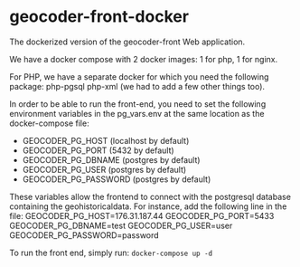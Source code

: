 # geocoder-front-docker
The dockerized version of the geocoder-front Web application.

We have a docker compose with 2 docker images: 1 for php, 1 for nginx.

For PHP, we have a separate docker for which you need the following package: php-pgsql php-xml (we had to add a few other things too).

In order to be able to run the front-end, you need to set the following environment variables in the pg_vars.env at the same location as the docker-compose file:
- GEOCODER_PG_HOST (localhost by default)
- GEOCODER_PG_PORT (5432 by default)
- GEOCODER_PG_DBNAME (postgres by default)
- GEOCODER_PG_USER (postgres by default)
- GEOCODER_PG_PASSWORD (postgres by default)

These variables allow the frontend to connect with the postgresql database containing the geohistoricaldata.
For instance, add the following line in the file:
GEOCODER_PG_HOST=176.31.187.44
GEOCODER_PG_PORT=5433
GEOCODER_PG_DBNAME=test
GEOCODER_PG_USER=user
GEOCODER_PG_PASSWORD=password

To run the front end, simply run:
`docker-compose up -d`

